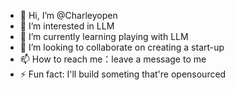 - 👋 Hi, I’m @Charleyopen
- 👀 I’m interested in LLM 
- 🌱 I’m currently learning playing with LLM
- 💞️ I’m looking to collaborate on creating a start-up
- 📫 How to reach me：leave a message to me 
- ⚡ Fun fact: I'll build someting that're opensourced

<!---
Charleyopen/Charleyopen is a ✨ special ✨ repository because its `README.md` (this file) appears on your GitHub profile.
You can click the Preview link to take a look at your changes.
--->
